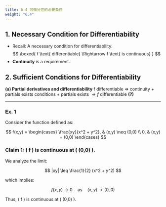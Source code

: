 ```yaml
---
title: 6.4 可微分性的必要条件
weight: "6.4"
---
```


## **1. Necessary Condition for Differentiability**
- Recall: A necessary condition for differentiability:
$$
\boxed{ f \text{ differentiable} \Rightarrow f \text{ is continuous} } 
$$
- **Continuity** is a requirement.
## **2. Sufficient Conditions for Differentiability**
**(a) Partial derivatives and differentiability**
	f differentiable $\Rightarrow$ continuity  + partials exists
	conditions + partials exists $\Rightarrow f$ differentiable **(?)**

---
### **Ex. 1**
Consider the function defined as:

$$
f(x,y) =
\begin{cases} 
\frac{xy}{x^2 + y^2}, & (x,y) \neq (0,0) \\
0, & (x,y) = (0,0)
\end{cases}
$$

### **Claim 1**: \( f \) is continuous at \( (0,0) \).

We analyze the limit:

$$
|xy| \leq \frac{1}{2} (x^2 + y^2)
$$

which implies:

$$
f(x,y) \to 0 \quad \text{as} \quad (x,y) \to (0,0)
$$ 

Thus, \( f \) is continuous at \( (0,0) \).
